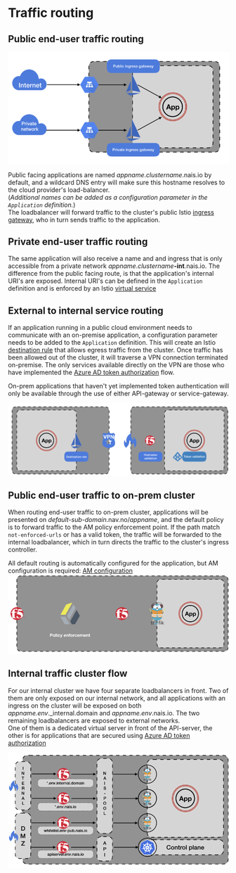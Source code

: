 # Traffic routing

## Public end-user traffic routing
![end-user-traffic](_media/ingress-traffic.png)

Public facing applications are named *appname*.*clustername*.nais.io by default, and a wildcard DNS entry will make sure this hostname resolves to the cloud provider's load-balancer.   
(_Additional names can be added as a configuration parameter in the `Application` definition._)   
The loadbalancer will forward traffic to the cluster's public Istio [ingress gateway](https://istio.io/docs/tasks/traffic-management/ingress/), who in turn sends traffic to the application.


## Private end-user traffic routing
The same application will also receive a name and and ingress that is only accessible from a private network *appname*.*clustername*__-int__.nais.io.
The difference from the public facing route, is that the application's internal URI's are exposed.
Internal URI's can be defined in the `Application` definition and is enforced by an Istio [virtual service](https://istio.io/docs/reference/config/istio.networking.v1alpha3/) 

## External to internal service routing
If an application running in a public cloud environment needs to communicate with an on-premise application, a configuration parameter needs to be added to the `Application` definition.
This will create an Istio [destination rule](https://istio.io/docs/reference/config/istio.networking.v1alpha3/#DestinationRule) that allows egress traffic from the cluster.
Once traffic has been allowed out of the cluster, it will traverse a VPN connection terminated on-premise.
The only services available directly on the VPN are those who have implemented the [Azure AD token authorization](/content/authnz/) flow.


On-prem applications that haven't yet implemented token authentication will only be available through the use of either API-gateway or service-gateway.

![toonprem](_media/toonprem.png)

## Public end-user traffic to on-prem cluster
When routing end-user traffic to on-prem cluster, applications will be presented on _default-sub-domain_.nav.no/_appname_, and the default policy is to forward traffic to the AM policy enforcement point.
If the path match `not-enforced-urls` or has a valid token, the traffic will be forwarded to the internal loadbalancer, which in turn directs the traffic to the cluster's ingress controller.

All default routing is automatically configured for the application, but AM configuration is required: [AM configuration](/content/authnz/am.md)
![toonprem](_media/onprem.png)

## Internal traffic cluster flow
For our internal cluster we have four separate loadbalancers in front.
Two of them are only exposed on our internal network, and all applications with an ingress on the cluster will be exposed on both _appname.env_._internal.domain and _appname.env_.nais.io.
The two remaining loadbalancers are exposed to external networks.   
One of them is a dedicated virtual server in front of the API-server, the other is for applications that are secured using [Azure AD token authorization](/content/authnz/) 

![onprem](_media/loadbalancers.png)
